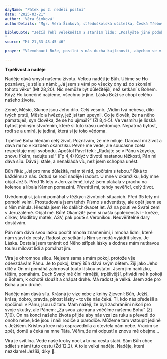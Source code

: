 ```yaml
---
dayName: "Pátek po 2. neděli postní"
date: "2025-03-21"
author: 'Věra Šimková'
authorDetails: "Mgr. Věra Šimková, středoškolská učitelka, Česká Třebová"

bibleQuote: "Ježíš řekl velekněžím a starším lidu: „Poslyšte jiné podobenství: Byl jeden hospodář a ten vysázel vinici. Obehnal ji plotem, vykopal v ní jámu pro lis a vystavěl strážní věž, pronajal ji vinařům a vydal se na cesty. Když se přiblížilo vinobraní, poslal k vinařům své služebníky vyzvednout z ní výtěžek. Ale vinaři jeho služebníky popadli, jednoho zbili, druhého zabili, třetího ukamenovali. (Hospodář) poslal tedy jiné služebníky, ještě ve větším počtu než poprvé, ale naložili s nimi zrovna tak. Naposled k nim poslal svého syna; myslel si: »Na mého syna budou mít ohled.« Když však vinaři uviděli syna, řekli si mezi sebou: »To je dědic. Pojďte, zabijme ho, a jeho dědictví bude naše!« A popadli ho, vyhnali ven z vinice a zabili. Až pak přijde pán té vinice, co asi s těmi vinaři udělá?“ Odpověděli mu: „Krutě ty zlosyny zahubí a svou vinici pronajme jiným vinařům, kteří mu budou ve svůj čas odvádět výtěžek.“ Ježíš jim řekl: „Nečetli jste nikdy v Písmu: »Kámen, který stavitelé odvrhli, stal se kvádrem nárožním. Učinil to Pán a v našich očích je to podivuhodné«? Proto vám říkám: Vám bude Boží království odňato a bude dáno národu, který ponese jeho ovoce.“ Když velekněží a farizeové uslyšeli tato jeho podobenství, poznali, že mluví o nich. Hleděli se ho zmocnit, ale měli strach z lidu, protože (lidé) ho považovali za proroka.
"
source: "Mt 21,33-43.45-46"

prayer: "Všemohoucí Bože, posilni v nás ducha kajícnosti, abychom se v této postní době očistili pokáním a připravili se oslavit velikonoce s čistým srdcem a vnitřní pravdivostí. Skrze tvého Syna…"

---
```


**Trpělivost a naděje**

Naděje dává smysl našemu životu. Velkou nadějí je Bůh. Učíme se Ho poznávat, je stále s námi: „Já jsem s vámi po všecky dny až do skonání tohoto věku“ (Mt 28,20). Nic nemůže být důležitější, než setkání s Bohem. Když Ho konečně najdeme, všechno je jiné. Láska Boží se chopí celého našeho života.

Země, Měsíc, Slunce jsou Jeho dílo. Celý vesmír. „Vidím tvá nebesa, dílo tvých prstů, Měsíc a hvězdy, jež jsi tam upevnil. Co je člověk, že na něho pamatuješ, syn člověka, že se ho ujímáš?“ (Žl 8,4-5). Ve vesmíru je lidská bytost jediným stvořením, které si tuto krásu uvědomuje. Nepatrná bytost, rodí se a umírá, je jediná, která si je toho vědoma.

Trpělivě Boha hledám celý život. Poznávám, že mě miluje. Daroval mi život a dává mi ho v každém okamžiku. Pevně mě vede, ale současně zcela respektuje moji svobodu. Apoštol Pavel řekl: „Radujte se v Pánu vždycky, znovu říkám, radujte se!“ (Fp 4,4) Když v životě nastanou těžkosti, Pán mi dává sílu. Dává ji stále, a nenakládá víc, než jsem schopna unést.

Bůh říká: „Jsi pro mne důležitá, mám tě rád, počítám s tebou.“ Říká to každému z nás. Odtud se rodí naděje i radost. U mne v okamžiku, kdy mne objal Ježíš. Před 15 lety v Jeruzalémě, když jsem plakala v prachu na kolenou a líbala Kámen pomazání. Převrátil mi, tehdy nevěřící, celý život.

Uvědomuji si, jak mi pomáhal v těžkých životních situacích. Před 35 lety mi pomohl velmi. Prostudovala jsem tehdy Písmo s adventisty, ale opět jsem se s Ním minula. Hledala jsem Ho dalších dvacet let. Až na pouti ve Svaté zemi v Jeruzalémě. Objal mě. Bůh! Okamžitě jsem si našla společenství – kněze, církev, Modlitby matek, A3V, pak poutě s Veronikou. Neuvěřitelné dary dostávám.

Pán nám dává svou lásku pocítit mnoha znameními, i mnoha lidmi, které nám staví do cesty. Radost ze setkání s Ním se nedá vyjádřit slovy. Je Láska. Dostala jsem tenkrát od Něho střípek lásky a dodnes mám nutkavou touhu milovat lidi a pomáhat jim.

Víra je ohromnou silou. Nejsem sama a mám pokoj, protože vše odevzdávám Pánu. Je to pokoj, který Bůh dává svým dětem. Žiji jako Jeho dítě a On mi pomáhá zahrnovat touto láskou ostatní. Jsem jim nablízku, těším, pomáhám. Duch Svatý mě činí mírnější, trpělivější, přivádí mě k pokoji s Bohem, k ochotě sloužit a chápat druhé. Má radost je velká. Jsem zde pro Boha a pro druhé.

Naděje nám dává sílu. Krásná je vize nebe z knihy Zjevení: Bůh, Ježíš, krása, dobro, pravda, plnost lásky – to vše nás čeká. Ti, kdo nás předešli a spočinuli v Pánu, jsou už tam. Mám naději, že byli zachráněni nikoli pro svoje skutky, ale Pánem: „Za svou záchranu vděčíme našemu Bohu“ (Zj 7,10).
On na konci našeho života přijde, aby nás vzal za ruku a převedl do onoho nebe, kde jsou i naši rodiče a prarodiče. Můžeme tam vstoupit jedině s Ježíšem. Kristova krev nás ospravedlnila a otevřela nám nebe. Vracím se zpět, domů a čeká na mne Táta. Věřím, že mi odpustí a znovu mě obejme…

Víra je svítilna. Vede naše kroky nocí, a to na cestu stačí. Sám Bůh chce sdílet s námi tuto cestu (Žd 12,2). A to je velká naděje. Naděje, která nezklame! Ježíši, díky 🩶.

